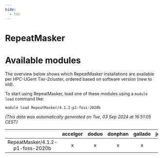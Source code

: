 ```yaml
---
hide:
  - toc
---
```


RepeatMasker
============

# Available modules


The overview below shows which RepeatMasker installations are available per HPC-UGent Tier-2cluster, ordered based on software version (new to old).

To start using RepeatMasker, load one of these modules using a `module load` command like:

```shell
module load RepeatMasker/4.1.2-p1-foss-2020b
```

*(This data was automatically generated on Tue, 03 Sep 2024 at 16:51:05 CEST)*  

| |accelgor|doduo|donphan|gallade|joltik|shinx|skitty|
| :---: | :---: | :---: | :---: | :---: | :---: | :---: | :---: |
|RepeatMasker/4.1.2-p1-foss-2020b|x|x|x|x|x|-|x|
